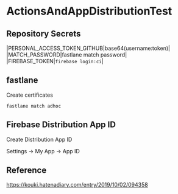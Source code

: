 # ActionsAndAppDistributionTest

## Repository Secrets

|PERSONAL_ACCESS_TOKEN_GITHUB|base64(username:token)|
|MATCH_PASSWORD|fastlane match password|
|FIREBASE_TOKEN|`firebase login:ci`|

## fastlane

Create certificates

```
fastlane match adhoc
```

## Firebase Distribution App ID

Create Distribution App ID

Settings -> My App -> App ID

## Reference

https://kouki.hatenadiary.com/entry/2019/10/02/094358